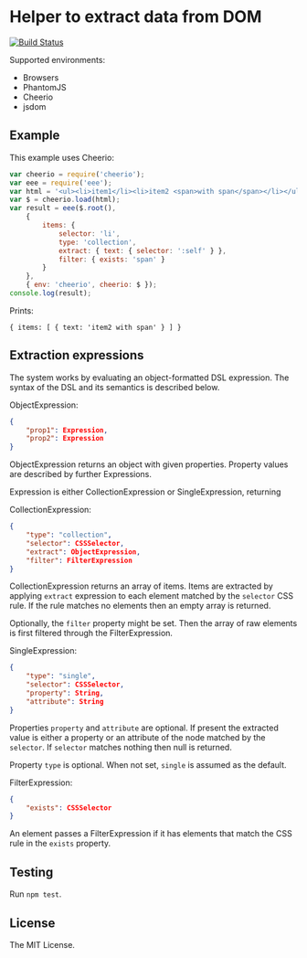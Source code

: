 # Helper to extract data from DOM

[![Build Status](https://travis-ci.org/rla/dom-eee.svg)](https://travis-ci.org/rla/dom-eee)

Supported environments:

 * Browsers
 * PhantomJS
 * Cheerio
 * jsdom

## Example

This example uses Cheerio:

```javascript
var cheerio = require('cheerio');
var eee = require('eee');
var html = '<ul><li>item1</li><li>item2 <span>with span</span></li></ul>';
var $ = cheerio.load(html);
var result = eee($.root(),
    {
        items: {
            selector: 'li',
            type: 'collection',
            extract: { text: { selector: ':self' } },
            filter: { exists: 'span' }
        }
    },
    { env: 'cheerio', cheerio: $ });
console.log(result);
```

Prints:

```
{ items: [ { text: 'item2 with span' } ] }
```

## Extraction expressions

The system works by evaluating an object-formatted DSL
expression. The syntax of the DSL and its semantics is
described below.

ObjectExpression:

```json
{
    "prop1": Expression,
    "prop2": Expression
}
```

ObjectExpression returns an object with given properties.
Property values are described by further Expressions.

Expression is either CollectionExpression or
SingleExpression, returning 

CollectionExpression:

```json
{
    "type": "collection",
    "selector": CSSSelector,
    "extract": ObjectExpression,
    "filter": FilterExpression
}
```

CollectionExpression returns an array of items. Items are extracted
by applying `extract` expression to each element matched by the
`selector` CSS rule. If the rule matches no elements then an empty
array is returned.

Optionally, the `filter` property might be set. Then the array of
raw elements is first filtered through the FilterExpression.

SingleExpression:

```json
{
    "type": "single",
    "selector": CSSSelector,
    "property": String,
    "attribute": String
}
```

Properties `property` and `attribute` are optional. If present
the extracted value is either a property or an attribute of the
node matched by the `selector`. If `selector` matches nothing then
null is returned.

Property `type` is optional. When not set, `single` is assumed as
the default.

FilterExpression:

```json
{
    "exists": CSSSelector
}
```

An element passes a FilterExpression if it has elements that match
the CSS rule in the `exists` property.

## Testing

Run `npm test`.

## License

The MIT License.
